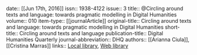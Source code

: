 date:: [[Jun 17th, 2016]]
issn:: 1938-4122
issue:: 3
title:: @Circling around texts and language: towards pragmatic modelling in Digital Humanities
volume:: 010
item-type:: [[journalArticle]]
original-title:: Circling around texts and language: towards pragmatic modelling in Digital Humanities
short-title:: Circling around texts and language
publication-title:: Digital Humanities Quarterly
journal-abbreviation:: DHQ
authors:: [[Arianna Ciula]], [[Cristina Marras]]
links:: [Local library](zotero://select/groups/2386895/items/B22RH9WE), [Web library](https://www.zotero.org/groups/2386895/items/B22RH9WE)
